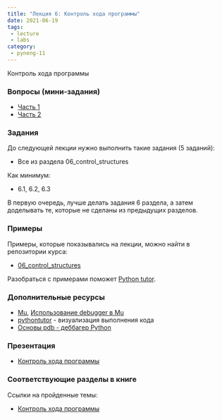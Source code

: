 ```yaml
---
title: "Лекция 6: Контроль хода программы"
date: 2021-06-19
tags:
 - lecture
 - labs
category:
 - pyneng-11
---
```


Контроль хода программы

### Вопросы (мини-задания)

* [Часть 1](https://docs.google.com/forms/d/e/1FAIpQLSdisZ-41WEePhpvC2nlRKOECJ3T21GckmnXWriS6Pj_jBCdcw/viewform?usp=sf_link)
* [Часть 2](https://docs.google.com/forms/d/e/1FAIpQLScPPI7UPwKhZaDfDcLn-Xjy-FIj106trWjmVZzJhrBRwe3jnA/viewform?usp=sf_link)

### Задания

До следующей лекции нужно выполнить такие задания (5 заданий):

* Все из раздела 06_control_structures

Как минимум:

* 6.1, 6.2, 6.3

В первую очередь, лучше делать задания 6 раздела, а затем доделывать те, которые не сделаны из предыдущих разделов.


### Примеры

Примеры, которые показывались на лекции, можно найти в репозитории курса:

* [06_control_structures](https://github.com/pyneng/pyneng-online-11-jun-aug-2021/tree/main/examples/06_control_structures)

Разобраться с примерами поможет [Python tutor](http://www.pythontutor.com/).

### Дополнительные ресурсы

* [Mu](https://pyneng.github.io/docs/mu/), [Использование debugger в Mu](https://youtu.be/s9Lskg37xss)
* [pythontutor](http://pythontutor.com/visualize.html#) - визуализация выполнения кода
* [Основы pdb - деббагер Python](https://natenka.github.io/pyneng/pdb-basics/)


### Презентация

* [Контроль хода программы](https://github.com/pyneng/all-pyneng-slides/blob/main/pyneng/06_control_structures.md)


### Соответствующие разделы в книге

Ссылки на пройденные темы:

* [Контроль хода программы](https://pyneng.readthedocs.io/ru/latest/book/06_control_structures/index.html)

